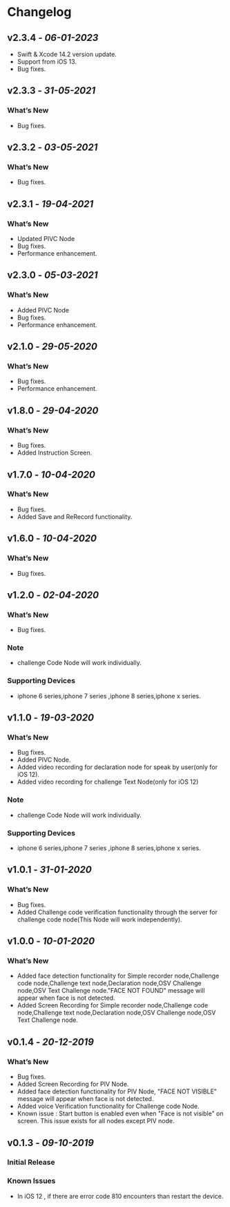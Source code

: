 # Changelog
## **v2.3.4** - *06-01-2023*
- Swift & Xcode 14.2 version update.
- Support from iOS 13.
- Bug fixes.

## **v2.3.3** - *31-05-2021*
### What’s New
- Bug fixes.

## **v2.3.2** - *03-05-2021*
### What’s New
- Bug fixes.

## **v2.3.1** - *19-04-2021*
### What’s New
- Updated PIVC Node
- Bug fixes.
- Performance enhancement.

## **v2.3.0** - *05-03-2021*
### What’s New
- Added PIVC Node
- Bug fixes.
- Performance enhancement.

## **v2.1.0** - *29-05-2020*
### What’s New
- Bug fixes.
- Performance enhancement.

## **v1.8.0** - *29-04-2020*
### What’s New
- Bug fixes.
- Added Instruction Screen.

## **v1.7.0** - *10-04-2020*
### What’s New
- Bug fixes.
- Added Save and ReRecord functionality.


## **v1.6.0** - *10-04-2020*
### What’s New
- Bug fixes.

## **v1.2.0** - *02-04-2020*
### What’s New
- Bug fixes.

### Note
- challenge Code Node will work individually.
### Supporting Devices
- iphone 6 series,iphone 7 series ,iphone 8 series,iphone x series.

## **v1.1.0** - *19-03-2020*
### What’s New
- Bug fixes.
- Added PIVC Node.
- Added video recording for declaration node for speak by user(only for iOS 12).
- Added video recording for challenge Text Node(only for iOS 12)

### Note
- challenge Code Node will work individually.
### Supporting Devices
- iphone 6 series,iphone 7 series ,iphone 8 series,iphone x series.

## **v1.0.1** - *31-01-2020*
### What’s New
- Bug fixes.
- Added Challenge code verification functionality through the server for challenge code node(This Node will work independently). 


## **v1.0.0** - *10-01-2020*
### What’s New
- Added face detection functionality for Simple recorder node,Challenge code node,Challenge text node,Declaration node,OSV Challenge node,OSV Text Challenge node."FACE NOT FOUND" message will appear when face is not detected.
- Added Screen Recording for Simple recorder node,Challenge code node,Challenge text node,Declaration node,OSV Challenge node,OSV Text Challenge node.

## **v0.1.4** - *20-12-2019*
### What’s New
- Bug fixes.
- Added Screen Recording for PIV Node.
- Added face detection functionality for PIV Node, "FACE NOT VISIBLE" message will appear when face is not detected.
- Added voice Verification functionality for Challenge code Node. 
- Known issue : Start button is enabled even when "Face is not visible" on screen. This issue exists for all nodes except PIV node.

## **v0.1.3** - *09-10-2019*
### Initial Release

### Known Issues
- In iOS 12 , if there are error code 810 encounters than restart the device.
 
